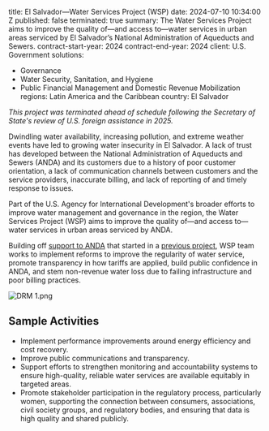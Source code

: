 
title: El Salvador—Water Services Project (WSP)
date: 2024-07-10 10:34:00 Z
published: false
terminated: true
summary: The Water Services Project aims to improve the quality of—and access to—water
  services in urban areas serviced by El Salvador’s National Administration of Aqueducts
  and Sewers.
contract-start-year: 2024
contract-end-year: 2024
client: U.S. Government
solutions:
- Governance
- Water Security, Sanitation, and Hygiene
- Public Financial Management and Domestic Revenue Mobilization
regions: Latin America and the Caribbean
country: El Salvador


<aside><em>This project was terminated ahead of schedule following the Secretary of State's review of U.S. foreign assistance in 2025.</em></aside>

Dwindling water availability, increasing pollution, and extreme weather events have led to growing water insecurity in El Salvador. A lack of trust has developed between the National Administration of Aqueducts and Sewers (ANDA) and its customers due to a history of poor customer orientation, a lack of communication channels between customers and the service providers, inaccurate billing, and lack of reporting of and timely response to issues.

Part of the U.S. Agency for International Development's broader efforts to improve water management and governance in the region, the Water Services Project (WSP) aims to improve the quality of—and access to—water services in urban areas serviced by ANDA.

Building off [support to ANDA](https://dai-global-developments.com/articles/how-increasing-tax-revenue-shapes-the-lives-of-salvadorans/) that started in a [previous project](https://www.dai.com/our-work/projects/el-salvador-domestic-resource-mobilization-program), WSP team works to implement reforms to improve the regularity of water service, promote transparency in how tariffs are applied, build public confidence in ANDA, and stem non-revenue water loss due to failing infrastructure and poor billing practices.

![DRM 1.png](/uploads/DRM%201.png)

## Sample Activities

* Implement performance improvements around energy efficiency and cost recovery.
* Improve public communications and transparency.
* Support efforts to strengthen monitoring and accountability systems to ensure high-quality, reliable water services are available equitably in targeted areas.
* Promote stakeholder participation in the regulatory process, particularly women, supporting the connection between consumers, associations, civil society groups, and regulatory bodies, and ensuring that data is high quality and shared publicly.
